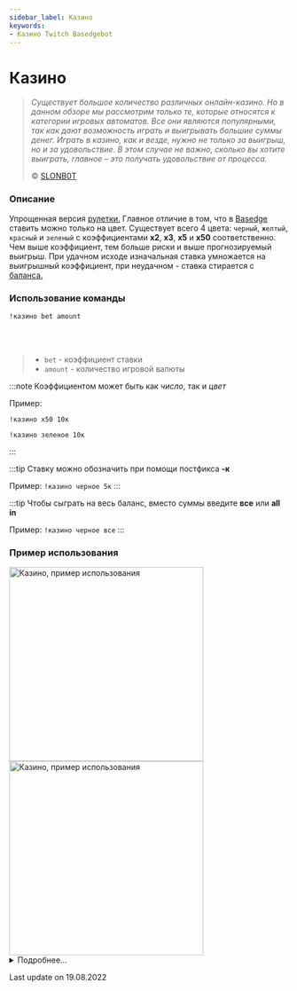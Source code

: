 ```yaml
---
sidebar_label: Казино
keywords:
- Казино Twitch Basedgebot
---
```


# Казино

> *<quote>Существует большое количество различных онлайн-казино. Но в данном обзоре мы рассмотрим только те, которые относятся к категории игровых автоматов. Все они являются популярными, так как дают возможность играть и выигрывать большие суммы денег. Играть в казино, как и везде, нужно не только за выигрыш, но и за удовольствие. В этом случае не важно, сколько вы хотите выиграть, главное – это получать удовольствие от процесса.</quote>*
>
> © <a class="slonbot casino" href="https://www.twitch.tv/slonb0t">SLONB0T</a>

### Описание

Упрощенная версия [рулетки.](https://ru.wikipedia.org/wiki/%D0%A0%D1%83%D0%BB%D0%B5%D1%82%D0%BA%D0%B0) Главное отличие в том, что в [Basedge](/) ставить можно только на цвет. 
Существует всего 4 цвета: <code id="black">черный</code>, <code id="yellow">желтый</code>, <code id="red">красный</code> и <code id="green">зеленый</code> с коэффициентами <b>x2</b>, <b>x3</b>, <b>x5</b> и <b>x50</b> соответственно.
Чем выше коэффициент, тем больше риски и выше прогнозируемый выигрыш. При удачном исходе изначальная ставка умножается на выигрышный коэффициент, при неудачном - ставка стирается с [баланса.](/docs/commands/balance)

### Использование команды

<code>!казино bet amount</code>

<br/>
<br/>

>- <code>bet</code>  -  коэффициент ставки
>- <code>amount</code>  -  количество игровой валюты

:::note
Коэффициентом может быть как <i>число</i>, так и <i>цвет</i>

Пример:
<p><code>!казино x50 10к</code></p>

<p><code>!казино зеленое 10к</code></p>
:::

:::tip
Ставку можно обозначить при помощи постфикса <b>-к</b>

Пример: <code>!казино черное 5к</code>
:::

:::tip 
Чтобы сыграть на весь баланс, вместо суммы введите <b>все</b> или <b>all in</b>

Пример: <code>!казино черное все</code>
:::

### Пример использования

<img src="https://media1.giphy.com/media/xd75iFGEWWQdaGFRnw/giphy.gif?cid=790b76112ee569899542b6b3eb441b8b98b1d29ae98b91bf&rid=giphy.gif&ct=g" alt="Казино, пример использования" width="350"/>
<img src="https://media3.giphy.com/media/Hv1wghfKkgDrAerp7y/giphy.gif?cid=790b76115d3ef8bd5859030dbd54b8bd6e1c8b1da1cc2223&rid=giphy.gif&ct=g" alt="Казино, пример использования" width="350" id="example-right"/>

<details>
  <summary>Подробнее...</summary>
  <div>

| Global cooldown | 2 seconds⠀⠀⠀⠀⠀⠀⠀⠀⠀⠀⠀⠀ |
|:----------------|:----------------------|
| User cooldown   | 2 seconds             |
| Mod only        | No                    |
| Sub only        | No                    |
| Aliases         | !casino               |
  </div>
</details>

<p class="update">Last update on 19.08.2022</p>